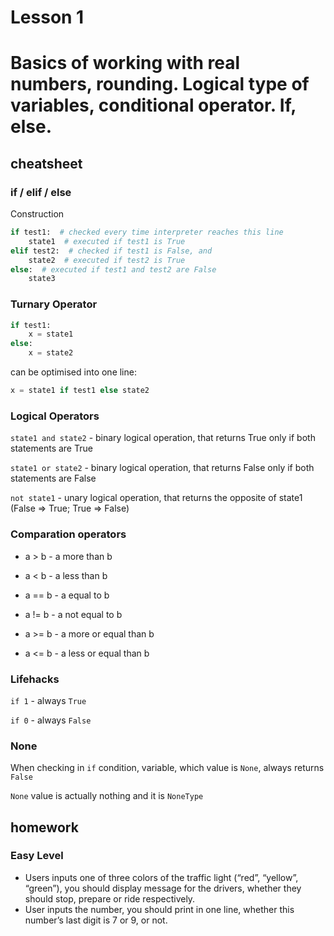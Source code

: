 # Lesson 1

# Basics of working with real numbers, rounding. Logical type of variables, conditional operator. If, else.

## cheatsheet

### if / elif / else

Construction

```python
if test1:  # checked every time interpreter reaches this line
    state1  # executed if test1 is True
elif test2:  # checked if test1 is False, and
    state2  # executed if test2 is True
else:  # executed if test1 and test2 are False
    state3
```

### Turnary Operator

```python
if test1:
    x = state1
else:
    x = state2
```

can be optimised into one line:

```python
x = state1 if test1 else state2
```

### Logical Operators

```state1 and state2``` - binary logical operation, that returns True only if both statements are True

```state1 or state2``` - binary logical operation, that returns False only if both statements are False

```not state1``` - unary logical operation, that returns the opposite of state1 (False => True; True => False)

### Comparation operators

- a > b - a more than b

- a < b - a less than b

- a == b - a equal to b

- a != b - a not equal to b

- a >= b - a more or equal than b

- a <= b - a less or equal than b

### Lifehacks

`if 1` - always `True`

`if 0` - always `False`

### None

When checking in `if` condition, variable, which value is `None`, always returns `False`

`None` value is actually nothing and it is `NoneType`

## homework

### Easy Level

- Users inputs one of three colors of the traffic light (“red”, “yellow”, “green”), you should display message for the
  drivers, whether they should stop, prepare or ride respectively.
- User inputs the number, you should print in one line, whether this number’s last digit is 7 or 9, or not.